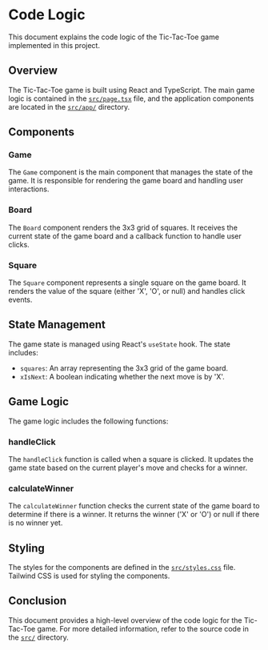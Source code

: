 # Code Logic

This document explains the code logic of the Tic-Tac-Toe game implemented in this project.

## Overview

The Tic-Tac-Toe game is built using React and TypeScript. The main game logic is contained in the [`src/page.tsx`](src/page.tsx) file, and the application components are located in the [`src/app/`](src/app/) directory.

## Components

### Game

The `Game` component is the main component that manages the state of the game. It is responsible for rendering the game board and handling user interactions.

### Board

The `Board` component renders the 3x3 grid of squares. It receives the current state of the game board and a callback function to handle user clicks.

### Square

The `Square` component represents a single square on the game board. It renders the value of the square (either 'X', 'O', or null) and handles click events.

## State Management

The game state is managed using React's `useState` hook. The state includes:

- `squares`: An array representing the 3x3 grid of the game board.
- `xIsNext`: A boolean indicating whether the next move is by 'X'.

## Game Logic

The game logic includes the following functions:

### handleClick

The `handleClick` function is called when a square is clicked. It updates the game state based on the current player's move and checks for a winner.

### calculateWinner

The `calculateWinner` function checks the current state of the game board to determine if there is a winner. It returns the winner ('X' or 'O') or null if there is no winner yet.

## Styling

The styles for the components are defined in the [`src/styles.css`](src/styles.css) file. Tailwind CSS is used for styling the components.

## Conclusion

This document provides a high-level overview of the code logic for the Tic-Tac-Toe game. For more detailed information, refer to the source code in the [`src/`](src/) directory.

